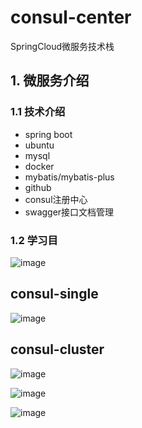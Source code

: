 # consul-center

SpringCloud微服务技术栈



## 1. 微服务介绍

### 1.1 技术介绍

- spring boot
- ubuntu
- mysql
- docker
- mybatis/mybatis-plus
- github
- consul注册中心
- swagger接口文档管理

### 1.2 学习目


![image](https://user-images.githubusercontent.com/49580847/221372875-c29e3338-803f-443d-bb40-f65391b0974d.png)


## consul-single
![image](https://user-images.githubusercontent.com/49580847/221372858-6e148627-5858-4cdd-bd74-5605ec069e5f.png)

## consul-cluster
![image](https://user-images.githubusercontent.com/49580847/221404447-2280c078-d80d-4367-a7ee-8ec8a5b7b88e.png)

![image](https://user-images.githubusercontent.com/49580847/224930194-5f388be5-fc2b-4e5f-9cf1-701a6b065a23.png)

![image](https://user-images.githubusercontent.com/49580847/221401055-17fcd5d4-a9f9-4ba3-ba62-fa5af2e948af.png)

